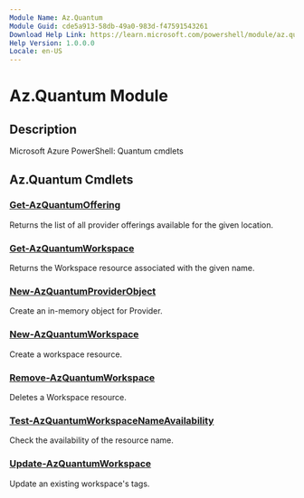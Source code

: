```yaml
---
Module Name: Az.Quantum
Module Guid: cde5a913-58db-49a0-983d-f47591543261
Download Help Link: https://learn.microsoft.com/powershell/module/az.quantum
Help Version: 1.0.0.0
Locale: en-US
---
```


# Az.Quantum Module
## Description
Microsoft Azure PowerShell: Quantum cmdlets

## Az.Quantum Cmdlets
### [Get-AzQuantumOffering](Get-AzQuantumOffering.md)
Returns the list of all provider offerings available for the given location.

### [Get-AzQuantumWorkspace](Get-AzQuantumWorkspace.md)
Returns the Workspace resource associated with the given name.

### [New-AzQuantumProviderObject](New-AzQuantumProviderObject.md)
Create an in-memory object for Provider.

### [New-AzQuantumWorkspace](New-AzQuantumWorkspace.md)
Create a workspace resource.

### [Remove-AzQuantumWorkspace](Remove-AzQuantumWorkspace.md)
Deletes a Workspace resource.

### [Test-AzQuantumWorkspaceNameAvailability](Test-AzQuantumWorkspaceNameAvailability.md)
Check the availability of the resource name.

### [Update-AzQuantumWorkspace](Update-AzQuantumWorkspace.md)
Update an existing workspace's tags.

